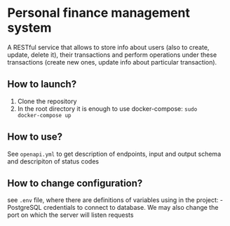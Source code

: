 # Personal finance management system
A RESTful service that allows to store info about users (also to create, update, delete it), their transactions and perform operations under these transactions (create new ones, update info about particular transaction).
## How to launch?
1. Clone the repository
2. In the root directory it is enough to use docker-compose:
<code>sudo docker-compose up</code>

## How to use?
See <code>openapi.yml</code> to get description of endpoints, input and output schema and descripiton of status codes

## How to change configuration?
see <code>.env</code> file, where there are definitions of variables using in the project: -PostgreSQL credentials to connect to database. We may also change the port on which the server will listen requests
